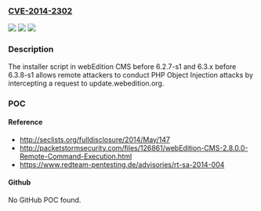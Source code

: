 ### [CVE-2014-2302](https://cve.mitre.org/cgi-bin/cvename.cgi?name=CVE-2014-2302)
![](https://img.shields.io/static/v1?label=Product&message=n%2Fa&color=blue)
![](https://img.shields.io/static/v1?label=Version&message=n%2Fa&color=blue)
![](https://img.shields.io/static/v1?label=Vulnerability&message=n%2Fa&color=brighgreen)

### Description

The installer script in webEdition CMS before 6.2.7-s1 and 6.3.x before 6.3.8-s1 allows remote attackers to conduct PHP Object Injection attacks by intercepting a request to update.webedition.org.

### POC

#### Reference
- http://seclists.org/fulldisclosure/2014/May/147
- http://packetstormsecurity.com/files/126861/webEdition-CMS-2.8.0.0-Remote-Command-Execution.html
- https://www.redteam-pentesting.de/advisories/rt-sa-2014-004

#### Github
No GitHub POC found.

